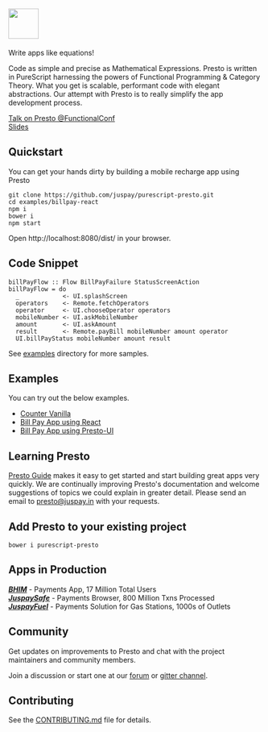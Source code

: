 # <img src='https://s3.ap-south-1.amazonaws.com/presto-release/assets/presto-logo.png' height='60'>

Write apps like equations!

Code as simple and precise as Mathematical Expressions. Presto is written in PureScript harnessing the powers of Functional Programming & Category Theory. What you get is scalable, performant code with elegant abstractions. Our attempt with Presto is to really simplify the app development process.

[Talk on Presto @FunctionalConf](https://www.youtube.com/watch?v=HLEwYghBjo8)
<br/>
[Slides](https://speakerdeck.com/vimalkumar/presto-at-functional-conf-2017)



## Quickstart

You can get your hands dirty by building a mobile recharge app using Presto

```
git clone https://github.com/juspay/purescript-presto.git
cd examples/billpay-react
npm i
bower i
npm start
```

Open http://localhost:8080/dist/ in your browser.

## Code Snippet

```
billPayFlow :: Flow BillPayFailure StatusScreenAction
billPayFlow = do
  _            <- UI.splashScreen
  operators    <- Remote.fetchOperators
  operator     <- UI.chooseOperator operators
  mobileNumber <- UI.askMobileNumber
  amount       <- UI.askAmount
  result       <- Remote.payBill mobileNumber amount operator
  UI.billPayStatus mobileNumber amount result
```

See [examples](https://github.com/juspay/purescript-presto/tree/master/examples/) directory for more samples.

## Examples

You can try out the below examples.

* [Counter Vanilla](https://github.com/juspay/purescript-presto/tree/master/examples/counter-html)
* [Bill Pay App using React](https://github.com/juspay/purescript-presto/tree/master/examples/billpay-react)
* [Bill Pay App using Presto-UI](https://github.com/juspay/purescript-presto/tree/master/examples/billpay-presto-ui)

## Learning Presto

[Presto Guide](https://juspay.gitbooks.io/presto-guide/content/) makes it easy to get started and start building great apps very quickly. We are continually improving Presto's documentation and welcome suggestions of topics we could explain in greater detail. Please send an email to presto@juspay.in with your requests.


## Add Presto to your existing project

```
bower i purescript-presto
```

## Apps in Production

[***BHIM***](https://play.google.com/store/apps/details?id=in.org.npci.upiapp&hl=en) - Payments App, 17 Million Total Users
<br>[***JuspaySafe***](https://juspay.in/juspay-safe) - Payments Browser, 800 Million Txns Processed
<br>[***JuspayFuel***](https://play.google.com/store/apps/details?id=in.juspay.euler.pregel&hl=en) - Payments Solution for Gas Stations, 1000s of Outlets


## Community

Get updates on improvements to Presto and chat with the project maintainers and community members.

Join a discussion or start one at our [forum](http://forum.juspayuniversity.in) or [gitter channel](https://gitter.im/Purescript-Presto/Lobby#).

## Contributing

See the [CONTRIBUTING.md](CONTRIBUTING.md) file for details.



